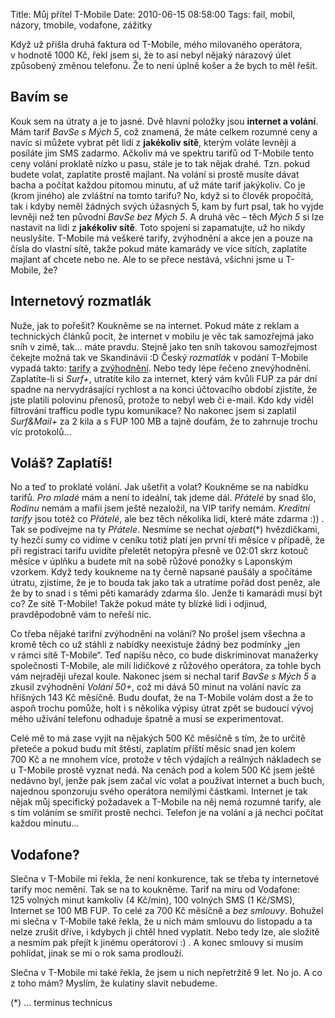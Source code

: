 Title: Můj přítel T-Mobile
Date: 2010-06-15 08:58:00
Tags: fail, mobil, názory, tmobile, vodafone, zážitky

Když už přišla druhá faktura od T-Mobile, mého milovaného
operátora, v hodnotě 1000 Kč, řekl jsem si, že to asi nebyl nějaký
nárazový úlet způsobený změnou telefonu. Že to není úplně košer a
že bych to měl řešit.

## Bavím se

Kouk sem na útraty a je to jasné. Dvě hlavní položky jsou
**internet a volání**. Mám tarif *BavSe s Mých 5*, což znamená, že
máte celkem rozumné ceny a navíc si můžete vybrat pět lidí
z **jakékoliv sítě**, kterým voláte levněji a posíláte jim SMS
zadarmo. Ačkoliv má ve spektru tarifů od T-Mobile tento ceny volání
proklatě nízko u pasu, stále je to tak nějak drahé. Tzn. pokud
budete volat, zaplatíte prostě majlant. Na volání si prostě musíte
dávat bacha a počítat každou pitomou minutu, ať už máte tarif
jakýkoliv. Co je (krom jiného) ale zvláštní na tomto tarifu? No,
když si to člověk propočítá, tak i kdyby neměl žádných svých
úžasných 5, kam by furt psal, tak ho vyjde levněji než ten původní
*BavSe bez Mých 5*. A druhá věc – těch *Mých 5* si lze nastavit na
lidi z **jakékoliv sítě**. Toto spojení si zapamatujte, už ho nikdy
neuslyšíte. T-Mobile má veškeré tarify, zvýhodnění a akce jen a
pouze na čísla do vlastní sítě, takže pokud máte kamarády ve více
sítích, zaplatíte majlant ať chcete nebo ne. Ale to se přece
nestává, všichni jsme u T-Mobile, že?

## Internetový rozmatlák

Nuže, jak to pořešit? Koukněme se na internet. Pokud máte z reklam
a technických článků pocit, že internet v mobilu je věc tak
samozřejmá jako sníh v zimě, tak… máte pravdu. Stejně jako ten sníh
takovou samozřejmost čekejte možná tak ve Skandinávii :D Český
*rozmatlák* v podání T-Mobile vypadá takto:
[tarify](http://www.t-mobile.cz/web/cz/Residential/Internet/Ceny-pripojeni/internetove-tarify)
a
[zvýhodnění](http://www.t-mobile.cz/web/cz/Residential/Internet/Ceny-pripojeni/internetova-zvyhodneni).
Nebo tedy lépe řečeno znevýhodnění. Zaplatíte-li si *Surf+*,
utratíte kilo za internet, který vám kvůli FUP za pár dní spadne na
nervydrásající rychlost a na konci účtovacího období zjistíte, že
jste platili polovinu přenosů, protože to nebyl web či e-mail. Kdo
kdy viděl filtrování trafficu podle typu komunikace? No nakonec
jsem si zaplatil *Surf&Mail+* za 2 kila a s FUP 100 MB a tajně
doufám, že to zahrnuje trochu víc protokolů…

## Voláš? Zaplatíš!

No a teď to proklaté volání. Jak ušetřit a volat? Koukněme se na
nabídku tarifů. *Pro mladé* mám a není to ideální, tak jdeme dál.
*Přátelé* by snad šlo, *Rodinu* nemám a mafii jsem ještě nezaložil,
na VIP tarify nemám. *Kreditní tarify* jsou totéž co *Přátelé*, ale
bez těch několika lidí, které máte zdarma :)) . Tak se podívejme na
ty *Přátele*. Nesmíme se nechat *ojebat*(\*) hvězdičkami, ty hezčí
sumy co vidíme v ceníku totiž platí jen první tři měsíce v případě,
že při registraci tarifu uvidíte přeletět netopýra přesně ve 02:01
skrz kotouč měsíce v úplňku a budete mít na sobě růžové ponožky
s Laponským vzorkem. Když tedy koukneme na ty černě napsané paušály
a spočítáme útratu, zjistíme, že je to bouda tak jako tak a
utratíme pořád dost peněz, ale že by to snad i s těmi pěti kamarády
zdarma šlo. Jenže ti kamarádi musí být co? Ze sítě T-Mobile! Takže
pokud máte ty blízké lidi i odjinud, pravděpodobně vám to
neřeší nic.

Co třeba nějaké tarifní zvýhodnění na volání? No prošel jsem
všechna a kromě těch co už stáhli z nabídky neexistuje žádný bez
podmínky „jen v rámci sítě T-Mobile“. Teď napíšu něco, co bude
diskriminovat manažerky společnosti T-Mobile, ale milí lidičkové
z růžového operátora, za tohle bych vám nejraději uřezal koule.
Nakonec jsem si nechal tarif *BavSe s Mých 5* a zkusil zvýhodnění
*Volání 50+*, což mi dává 50 minut na volání navíc za hříšných
143 Kč měsíčně. Budu doufat, že na T-Mobile volám dost a že to
aspoň trochu pomůže, holt i s několika výpisy útrat zpět se budoucí
vývoj mého užívání telefonu odhaduje špatně a musí se
experimentovat.

Celé mě to má zase vyjít na nějakých 500 Kč měsíčně s tím, že to
určitě přeteče a pokud budu mít štěstí, zaplatím příští měsíc snad
jen kolem 700 Kč a ne mnohem více, protože v těch výdajích a
reálných nákladech se u T-Mobile prostě vyznat nedá. Na cenách pod
a kolem 500 Kč jsem ještě nedávno byl, jenže pak jsem začal víc
volat a používat internet a buch buch, najednou sponzoruju svého
operátora nemilými částkami. Internet je tak nějak můj specifický
požadavek a T-Mobile na něj nemá rozumné tarify, ale s tím voláním
se smířit prostě nechci. Telefon je na volání a já nechci počítat
každou minutu…

## Vodafone?

Slečna v T-Mobile mi řekla, že není konkurence, tak se třeba ty
internetové tarify moc nemění. Tak se na to koukněme. Tarif na míru
od Vodafone: 125 volných minut kamkoliv (4 Kč/min), 100 volných SMS
(1 Kč/SMS), Internet se 100 MB FUP. To celé za 700 Kč měsíčně a
*bez smlouvy*. Bohužel mi slečna v T-Mobile také řekla, že u nich
mám smlouvu do listopadu a ta nelze zrušit dříve, i kdybych ji
chtěl hned vyplatit. Nebo tedy lze, ale složitě a nesmím pak přejít
k jinému operátorovi :) . A konec smlouvy si musím pohlídat, jinak
se mi o rok sama prodlouží.

Slečna v T-Mobile mi také řekla, že jsem u nich nepřetržitě 9 let.
No jo. A co z toho mám? Myslím, že kulatiny slavit nebudeme.

(\*) … terminus technicus